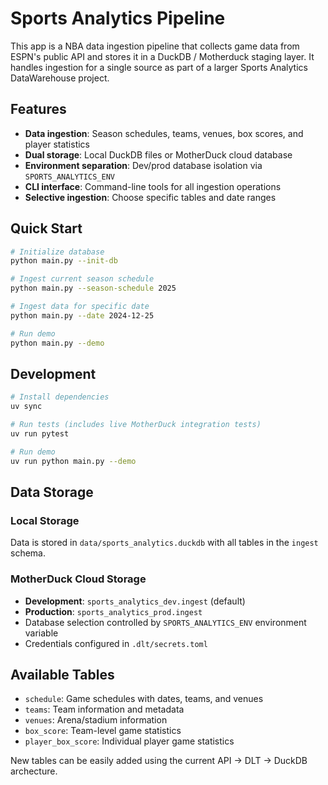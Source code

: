 # Sports Analytics Pipeline

This app is a NBA data ingestion pipeline that collects game data from ESPN's public API and stores it in a DuckDB / Motherduck staging layer. It handles ingestion for a single source as part of a larger Sports Analytics DataWarehouse project. 

## Features

- **Data ingestion**: Season schedules, teams, venues, box scores, and player statistics
- **Dual storage**: Local DuckDB files or MotherDuck cloud database
- **Environment separation**: Dev/prod database isolation via `SPORTS_ANALYTICS_ENV`
- **CLI interface**: Command-line tools for all ingestion operations
- **Selective ingestion**: Choose specific tables and date ranges

## Quick Start

```bash
# Initialize database
python main.py --init-db

# Ingest current season schedule
python main.py --season-schedule 2025

# Ingest data for specific date
python main.py --date 2024-12-25

# Run demo
python main.py --demo
```

## Development

```bash
# Install dependencies
uv sync

# Run tests (includes live MotherDuck integration tests)
uv run pytest

# Run demo
uv run python main.py --demo
```

## Data Storage

### Local Storage
Data is stored in `data/sports_analytics.duckdb` with all tables in the `ingest` schema.

### MotherDuck Cloud Storage
- **Development**: `sports_analytics_dev.ingest` (default)
- **Production**: `sports_analytics_prod.ingest` 
- Database selection controlled by `SPORTS_ANALYTICS_ENV` environment variable
- Credentials configured in `.dlt/secrets.toml`

## Available Tables

- `schedule`: Game schedules with dates, teams, and venues
- `teams`: Team information and metadata  
- `venues`: Arena/stadium information
- `box_score`: Team-level game statistics
- `player_box_score`: Individual player game statistics

New tables can be easily added using the current API -> DLT -> DuckDB archecture.